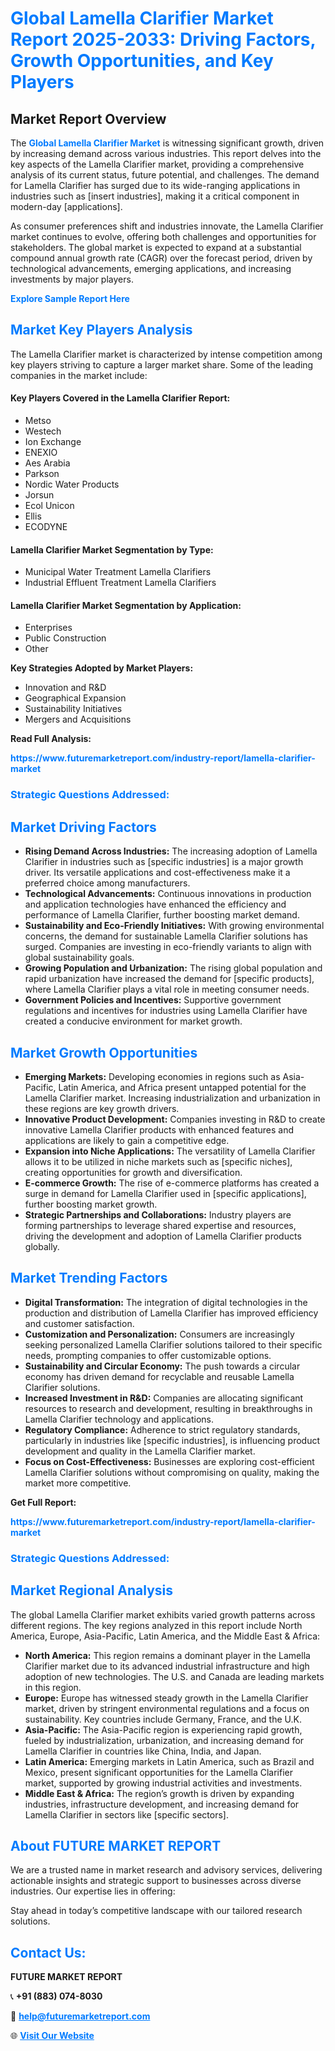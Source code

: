 <h1 style="color: #007BFF;">Global Lamella Clarifier Market Report 2025-2033: Driving Factors, Growth Opportunities, and Key Players</h1>

<section id="overview">
<h2>Market Report Overview</h2>
<p>The <a href="https://www.futuremarketreport.com/industry-report/lamella-clarifier-market" style="color: #007BFF; text-decoration: none;"><strong>Global Lamella Clarifier Market</strong></a> is witnessing significant growth, driven by increasing demand across various industries. This report delves into the key aspects of the Lamella Clarifier market, providing a comprehensive analysis of its current status, future potential, and challenges. The demand for Lamella Clarifier has surged due to its wide-ranging applications in industries such as [insert industries], making it a critical component in modern-day [applications].</p>
<p>As consumer preferences shift and industries innovate, the Lamella Clarifier market continues to evolve, offering both challenges and opportunities for stakeholders. The global market is expected to expand at a substantial compound annual growth rate (CAGR) over the forecast period, driven by technological advancements, emerging applications, and increasing investments by major players.</p>
</section>

<section id="overview">
<p><a href="https://www.futuremarketreport.com/request-sample/reportId=54414" style="color: #007BFF; text-decoration: none;"><strong>Explore Sample Report Here</strong></a></p>
</section>

<section id="key-players">
<h2 style="color: #007BFF;">Market Key Players Analysis</h2>
<p>The Lamella Clarifier market is characterized by intense competition among key players striving to capture a larger market share. Some of the leading companies in the market include:</p>
<h4>Key Players Covered in the Lamella Clarifier Report:</h4>
<ul><li>Metso</li><li>Westech</li><li>Ion Exchange</li><li>ENEXIO</li><li>Aes Arabia</li><li>Parkson</li><li>Nordic Water Products</li><li>Jorsun</li><li>Ecol Unicon</li><li>Ellis</li><li>ECODYNE</li></ul>
<h4>Lamella Clarifier Market Segmentation by Type:</h4>
<ul><li>Municipal Water Treatment Lamella Clarifiers</li><li>Industrial Effluent Treatment Lamella Clarifiers</li></ul>

<h4>Lamella Clarifier Market Segmentation by Application:</h4>
<ul><li>Enterprises</li><li>Public Construction</li><li>Other</li></ul>
<p><strong>Key Strategies Adopted by Market Players:</strong></p>
<ul>
<li>Innovation and R&D</li>
<li>Geographical Expansion</li>
<li>Sustainability Initiatives</li>
<li>Mergers and Acquisitions</li>
</ul>
</section>

<section>
<p><strong>Read Full Analysis: </strong></p><a href="https://www.futuremarketreport.com/industry-report/lamella-clarifier-market" style="color: #007BFF; text-decoration: none;"><strong>https://www.futuremarketreport.com/industry-report/lamella-clarifier-market</strong></a>
<h3 style="color: #007BFF;">Strategic Questions Addressed:</h3>
</section>

<section id="driving-factors">
<h2 style="color: #007BFF;">Market Driving Factors</h2>
<ul>
<li><strong>Rising Demand Across Industries:</strong> The increasing adoption of Lamella Clarifier in industries such as [specific industries] is a major growth driver. Its versatile applications and cost-effectiveness make it a preferred choice among manufacturers.</li>
<li><strong>Technological Advancements:</strong> Continuous innovations in production and application technologies have enhanced the efficiency and performance of Lamella Clarifier, further boosting market demand.</li>
<li><strong>Sustainability and Eco-Friendly Initiatives:</strong> With growing environmental concerns, the demand for sustainable Lamella Clarifier solutions has surged. Companies are investing in eco-friendly variants to align with global sustainability goals.</li>
<li><strong>Growing Population and Urbanization:</strong> The rising global population and rapid urbanization have increased the demand for [specific products], where Lamella Clarifier plays a vital role in meeting consumer needs.</li>
<li><strong>Government Policies and Incentives:</strong> Supportive government regulations and incentives for industries using Lamella Clarifier have created a conducive environment for market growth.</li>
</ul>
</section>

<section id="growth-opportunities">
<h2 style="color: #007BFF;">Market Growth Opportunities</h2>
<ul>
<li><strong>Emerging Markets:</strong> Developing economies in regions such as Asia-Pacific, Latin America, and Africa present untapped potential for the Lamella Clarifier market. Increasing industrialization and urbanization in these regions are key growth drivers.</li>
<li><strong>Innovative Product Development:</strong> Companies investing in R&D to create innovative Lamella Clarifier products with enhanced features and applications are likely to gain a competitive edge.</li>
<li><strong>Expansion into Niche Applications:</strong> The versatility of Lamella Clarifier allows it to be utilized in niche markets such as [specific niches], creating opportunities for growth and diversification.</li>
<li><strong>E-commerce Growth:</strong> The rise of e-commerce platforms has created a surge in demand for Lamella Clarifier used in [specific applications], further boosting market growth.</li>
<li><strong>Strategic Partnerships and Collaborations:</strong> Industry players are forming partnerships to leverage shared expertise and resources, driving the development and adoption of Lamella Clarifier products globally.</li>
</ul>
</section>

<section id="trending-factors">
<h2 style="color: #007BFF;">Market Trending Factors</h2>
<ul>
<li><strong>Digital Transformation:</strong> The integration of digital technologies in the production and distribution of Lamella Clarifier has improved efficiency and customer satisfaction.</li>
<li><strong>Customization and Personalization:</strong> Consumers are increasingly seeking personalized Lamella Clarifier solutions tailored to their specific needs, prompting companies to offer customizable options.</li>
<li><strong>Sustainability and Circular Economy:</strong> The push towards a circular economy has driven demand for recyclable and reusable Lamella Clarifier solutions.</li>
<li><strong>Increased Investment in R&D:</strong> Companies are allocating significant resources to research and development, resulting in breakthroughs in Lamella Clarifier technology and applications.</li>
<li><strong>Regulatory Compliance:</strong> Adherence to strict regulatory standards, particularly in industries like [specific industries], is influencing product development and quality in the Lamella Clarifier market.</li>
<li><strong>Focus on Cost-Effectiveness:</strong> Businesses are exploring cost-efficient Lamella Clarifier solutions without compromising on quality, making the market more competitive.</li>
</ul>
</section>

<section>
<p><strong>Get Full Report: </strong></p><a href="https://www.futuremarketreport.com/industry-report/lamella-clarifier-market" style="color: #007BFF; text-decoration: none;"><strong>https://www.futuremarketreport.com/industry-report/lamella-clarifier-market</strong></a>
<h3 style="color: #007BFF;">Strategic Questions Addressed:</h3>
</section>


<section id="regional-analysis">
<h2 style="color: #007BFF;">Market Regional Analysis</h2>
<p>The global Lamella Clarifier market exhibits varied growth patterns across different regions. The key regions analyzed in this report include North America, Europe, Asia-Pacific, Latin America, and the Middle East & Africa:</p>
<ul>
<li><strong>North America:</strong> This region remains a dominant player in the Lamella Clarifier market due to its advanced industrial infrastructure and high adoption of new technologies. The U.S. and Canada are leading markets in this region.</li>
<li><strong>Europe:</strong> Europe has witnessed steady growth in the Lamella Clarifier market, driven by stringent environmental regulations and a focus on sustainability. Key countries include Germany, France, and the U.K.</li>
<li><strong>Asia-Pacific:</strong> The Asia-Pacific region is experiencing rapid growth, fueled by industrialization, urbanization, and increasing demand for Lamella Clarifier in countries like China, India, and Japan.</li>
<li><strong>Latin America:</strong> Emerging markets in Latin America, such as Brazil and Mexico, present significant opportunities for the Lamella Clarifier market, supported by growing industrial activities and investments.</li>
<li><strong>Middle East & Africa:</strong> The region’s growth is driven by expanding industries, infrastructure development, and increasing demand for Lamella Clarifier in sectors like [specific sectors].</li>
</ul>
</section>

<footer>
<h2 style="color: #007BFF;">About FUTURE MARKET REPORT</h2>
<p>We are a trusted name in market research and advisory services, delivering actionable insights and strategic support to businesses across diverse industries. Our expertise lies in offering:</p>

<p>Stay ahead in today’s competitive landscape with our tailored research solutions.</p>

<h2 style="color: #007BFF;">Contact Us:</h2>
<p><strong>FUTURE MARKET REPORT</strong></p>
<p>📞 <strong>+91 (883) 074-8030</strong></p>
<p>📧 <strong><a href="mailto:help@futuremarketreport.com" style="color: #007BFF;">help@futuremarketreport.com</a></strong></p>
<p>🌐 <strong><a href="https://www.futuremarketreport.com/" style="color: #007BFF;">Visit Our Website</a></strong></p>
</footer>